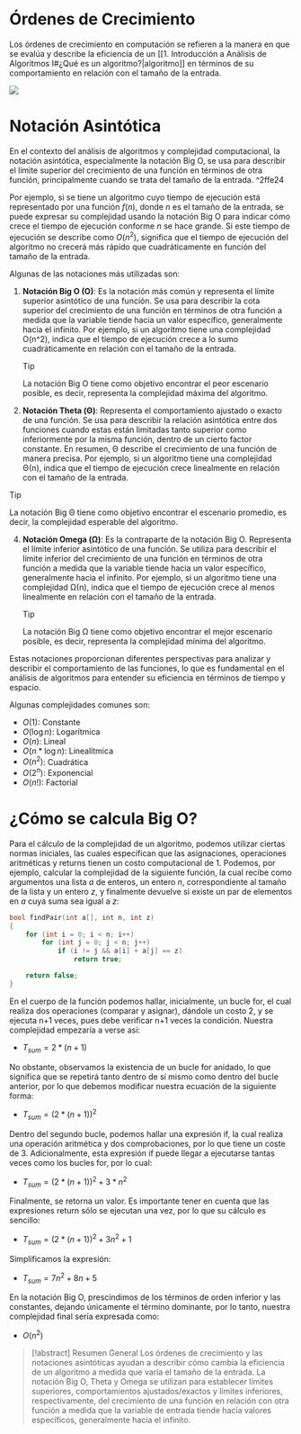 # Órdenes de Crecimiento
Los órdenes de crecimiento en computación se refieren a la manera en que se evalúa y describe la eficiencia de un [[1. Introducción a Análisis de Algoritmos I#¿Qué es un algoritmo?|algoritmo]] en términos de su comportamiento en relación con el tamaño de la entrada.

![](https://i.imgur.com/5ThWMYS.png)

# Notación Asintótica
En el contexto del análisis de algoritmos y complejidad computacional, la notación asintótica, especialmente la notación Big O, se usa para describir el límite superior del crecimiento de una función en términos de otra función, principalmente cuando se trata del tamaño de la entrada. ^2ffe24

Por ejemplo, si se tiene un algoritmo cuyo tiempo de ejecución está representado por una función $f(n)$, donde $n$ es el tamaño de la entrada, se puede expresar su complejidad usando la notación Big O para indicar cómo crece el tiempo de ejecución conforme $n$ se hace grande. Si este tiempo de ejecución se describe como $O(n^2)$, significa que el tiempo de ejecución del algoritmo no crecerá más rápido que cuadráticamente en función del tamaño de la entrada.

Algunas de las notaciones más utilizadas son:

1. **Notación Big O (O)**: Es la notación más común y representa el límite superior asintótico de una función. Se usa para describir la cota superior del crecimiento de una función en términos de otra función a medida que la variable tiende hacia un valor específico, generalmente hacia el infinito. Por ejemplo, si un algoritmo tiene una complejidad O(n^2), indica que el tiempo de ejecución crece a lo sumo cuadráticamente en relación con el tamaño de la entrada. 
   > [!tip]
   > La notación Big O tiene como objetivo encontrar el peor escenario posible, es decir, representa la complejidad máxima del algoritmo.

2. **Notación Theta (Θ)**: Representa el comportamiento ajustado o exacto de una función. Se usa para describir la relación asintótica entre dos funciones cuando estas están limitadas tanto superior como inferiormente por la misma función, dentro de un cierto factor constante. En resumen, Θ describe el crecimiento de una función de manera precisa. Por ejemplo, si un algoritmo tiene una complejidad Θ(n), indica que el tiempo de ejecución crece linealmente en relación con el tamaño de la entrada.
>[!tip]
>La notación Big Θ tiene como objetivo encontrar el escenario promedio, es decir, la complejidad esperable del algoritmo.

4. **Notación Omega (Ω)**: Es la contraparte de la notación Big O. Representa el límite inferior asintótico de una función. Se utiliza para describir el límite inferior del crecimiento de una función en términos de otra función a medida que la variable tiende hacia un valor específico, generalmente hacia el infinito. Por ejemplo, si un algoritmo tiene una complejidad Ω(n), indica que el tiempo de ejecución crece al menos linealmente en relación con el tamaño de la entrada.
   >[!tip]
   >La notación Big Ω tiene como objetivo encontrar el mejor escenario posible, es decir, representa la complejidad mínima del algoritmo.

Estas notaciones proporcionan diferentes perspectivas para analizar y describir el comportamiento de las funciones, lo que es fundamental en el análisis de algoritmos para entender su eficiencia en términos de tiempo y espacio.

Algunas complejidades comunes son:
- $O(1)$: Constante
- $O(\log n)$: Logarítmica
- $O(n)$: Lineal
- $O(n*\log n)$: Linealítmica
- $O(n^2)$: Cuadrática
- $O(2^n)$: Exponencial
- $O(n!)$: Factorial

# ¿Cómo se calcula Big O?
Para el cálculo de la complejidad de un algoritmo, podemos utilizar ciertas normas iniciales, las cuales especifican que las asignaciones, operaciones aritméticas y returns tienen un costo computacional de 1. Podemos, por ejemplo, calcular la complejidad de la siguiente función, la cual recibe como argumentos una lista *a* de enteros, un entero *n*, correspondiente al tamaño de la lista y un entero *z*, y finalmente devuelve si existe un par de elementos en *a* cuya suma sea igual a *z*:

```cpp
bool findPair(int a[], int n, int z)
{
    for (int i = 0; i < n; i++)
        for (int j = 0; j < n; j++)
            if (i != j && a[i] + a[j] == z)
                return true;

    return false;
}
```

En el cuerpo de la función podemos hallar, inicialmente, un bucle for, el cual realiza dos operaciones (comparar y asignar), dándole un costo 2, y se ejecuta n+1 veces, pues debe verificar n+1 veces la condición. Nuestra complejidad empezaría a verse así:

- $T_{sum} = 2*(n+1)$

No obstante, observamos la existencia de un bucle for anidado, lo que significa que se repetirá tanto dentro de sí mismo como dentro del bucle anterior, por lo que debemos modificar nuestra ecuación de la siguiente forma:

- $T_{sum} = (2*(n+1))^2$

Dentro del segundo bucle, podemos hallar una expresión if, la cual realiza una operación aritmética y dos comprobaciones, por lo que tiene un coste de 3. Adicionalmente, esta expresión if puede llegar a ejecutarse tantas veces como los bucles for, por lo cual:

- $T_{sum} = (2*(n+1))^2 + 3*n^2$

Finalmente, se retorna un valor. Es importante tener en cuenta que las expresiones return sólo se ejecutan una vez, por lo que su cálculo es sencillo:

- $T_{sum} = (2*(n+1))^2 + 3n^2 + 1$

Simplificamos la expresión:

- $T_{sum} = 7n^2 + 8n + 5$

En la notación Big O, prescindimos de los términos de orden inferior y las constantes, dejando únicamente el término dominante, por lo tanto, nuestra complejidad final sería expresada como:

- $O(n^2)$

>[!abstract] Resumen General
>Los órdenes de crecimiento y las notaciones asintóticas ayudan a describir cómo cambia la eficiencia de un algoritmo a medida que varía el tamaño de la entrada. La notación Big O, Theta y Omega se utilizan para establecer límites superiores, comportamientos ajustados/exactos y límites inferiores, respectivamente, del crecimiento de una función en relación con otra función a medida que la variable de entrada tiende hacia valores específicos, generalmente hacia el infinito.



